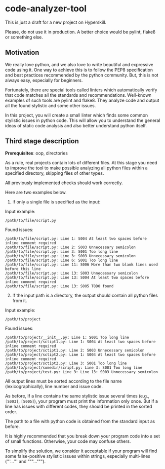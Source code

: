 # code-analyzer-tool
This is just a draft for a new project on Hyperskill.

Please, do not use it in production. A better choice would be pylint, flake8 or something else.

## Motivation

We really love python, and we also love to write beautiful and expressive code using it. 
One way to achieve this is to follow the PEP8 specification and best practices recommended by the python community.
But, this is not always easy, especially for beginners.

Fortunately, there are special tools called linters which automatically verify that code matches all the standards 
and recommendations. Well-known examples of such tools are pylint and flake8. 
They analyze code and output all the found stylistic and some other issues.

In this project, you will create a small linter which finds some common stylistic issues in python code.
This will allow you to understand the general ideas of static code analysis and also better understand python itself.

## Third stage description

**Prerequisites**: oop, directories

As a rule, real projects contain lots of different files. 
At this stage you need to improve the tool to make possible analyzing all python files
within a specified directory, skipping files of other types.

All previously implemented checks should work correctly.

Here are two examples below.

1) If only a single file is specified as the input:

Input example:
```
/path/to/file/script.py
```

Found issues: 

```
/path/to/file/script.py: Line 1: S004 At least two spaces before inline comment required
/path/to/file/script.py: Line 2: S003 Unnecessary semicolon
/path/to/file/script.py: Line 3: S001 Too long line
/path/to/file/script.py: Line 3: S003 Unnecessary semicolon
/path/to/file/script.py: Line 6: S001 Too long line
/path/to/file/script.py: Line 11: S006 More than two blank lines used before this line
/path/to/file/script.py: Line 13: S003 Unnecessary semicolon
/path/to/file/script.py: Line 13: S004 At least two spaces before inline comment required
/path/to/file/script.py: Line 13: S005 TODO found
```

2) If the input path is a directory, the output should contain all python files from it.

Input example:
```
/path/to/project
```

Found issues: 

```
/path/to/project/__init__.py: Line 1: S001 Too long line
/path/to/project/sctipt1.py: Line 1: S004 At least two spaces before inline comment required
/path/to/project/sctipt1.py: Line 2: S003 Unnecessary semicolon
/path/to/project/sctipt2.py: Line 1: S004 At least two spaces before inline comment required
/path/to/project/sctipt2.py: Line 3: S001 Too long line
/path/to/project/somedir/script.py: Line 3: S001 Too long line
/path/to/project/test.py: Line 3: Line 13: S003 Unnecessary semicolon
```

All output lines must be sorted according to the file name (lexicographically), line number and issue code.

As before, If a line contains the same stylistic issue several times (e.g., `[S003]`, `[S005]`), 
your program must print the information only once. But if a line has issues with different codes, 
they should be printed in the sorted order.

The path to a file with python code is obtained from the standard input as before.

It is highly recommended that you break down your program code into a set of small functions.
Otherwise, your code may confuse others.

To simplify the solution, we consider it acceptable if your program will find some false-positive stylistic issues 
within strings, especially multi-lines ('''...''' and """...""").
